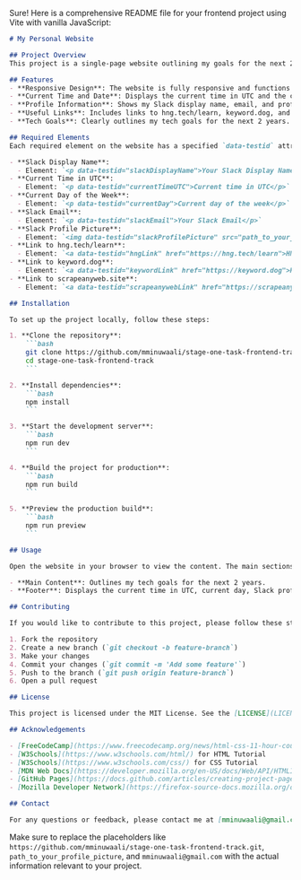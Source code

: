 Sure! Here is a comprehensive README file for your frontend project using Vite with vanilla JavaScript:

```markdown
# My Personal Website

## Project Overview
This project is a single-page website outlining my goals for the next 2 years in the tech field. The website is built using HTML, CSS, and JavaScript with Vite as the build tool. The website is visually appealing, mobile-friendly, and includes required elements specified by the task.

## Features
- **Responsive Design**: The website is fully responsive and functions well on all devices (desktop, tablet, mobile).
- **Current Time and Date**: Displays the current time in UTC and the current day of the week.
- **Profile Information**: Shows my Slack display name, email, and profile picture.
- **Useful Links**: Includes links to hng.tech/learn, keyword.dog, and scrapeanyweb.site.
- **Tech Goals**: Clearly outlines my tech goals for the next 2 years.

## Required Elements
Each required element on the website has a specified `data-testid` attribute for easy identification and testing.

- **Slack Display Name**: 
  - Element: `<p data-testid="slackDisplayName">Your Slack Display Name</p>`
- **Current Time in UTC**: 
  - Element: `<p data-testid="currentTimeUTC">Current time in UTC</p>`
- **Current Day of the Week**: 
  - Element: `<p data-testid="currentDay">Current day of the week</p>`
- **Slack Email**: 
  - Element: `<p data-testid="slackEmail">Your Slack Email</p>`
- **Slack Profile Picture**: 
  - Element: `<img data-testid="slackProfilePicture" src="path_to_your_profile_picture" alt="Slack Profile Picture">`
- **Link to hng.tech/learn**: 
  - Element: `<a data-testid="hngLink" href="https://hng.tech/learn">HNG Learn</a>`
- **Link to keyword.dog**: 
  - Element: `<a data-testid="keywordLink" href="https://keyword.dog">Keyword Dog</a>`
- **Link to scrapeanyweb.site**: 
  - Element: `<a data-testid="scrapeanywebLink" href="https://scrapeanyweb.site">Scrape Any Web</a>`

## Installation

To set up the project locally, follow these steps:

1. **Clone the repository**:
    ```bash
    git clone https://github.com/mminuwaali/stage-one-task-frontend-track.git
    cd stage-one-task-frontend-track
    ```

2. **Install dependencies**:
    ```bash
    npm install
    ```

3. **Start the development server**:
    ```bash
    npm run dev
    ```

4. **Build the project for production**:
    ```bash
    npm run build
    ```

5. **Preview the production build**:
    ```bash
    npm run preview
    ```

## Usage

Open the website in your browser to view the content. The main sections include:

- **Main Content**: Outlines my tech goals for the next 2 years.
- **Footer**: Displays the current time in UTC, current day, Slack profile information, and useful links.

## Contributing

If you would like to contribute to this project, please follow these steps:

1. Fork the repository
2. Create a new branch (`git checkout -b feature-branch`)
3. Make your changes
4. Commit your changes (`git commit -m 'Add some feature'`)
5. Push to the branch (`git push origin feature-branch`)
6. Open a pull request

## License

This project is licensed under the MIT License. See the [LICENSE](LICENSE) file for more details.

## Acknowledgements

- [FreeCodeCamp](https://www.freecodecamp.org/news/html-css-11-hour-course/) for HTML & CSS course
- [W3Schools](https://www.w3schools.com/html/) for HTML Tutorial
- [W3Schools](https://www.w3schools.com/css/) for CSS Tutorial
- [MDN Web Docs](https://developer.mozilla.org/en-US/docs/Web/API/HTMLImageElement/naturalHeight) for HTMLImageElement
- [GitHub Pages](https://docs.github.com/articles/creating-project-pages-manually) for hosting guide
- [Mozilla Developer Network](https://firefox-source-docs.mozilla.org/devtools-user/responsive_design_mode) for Responsive Web Design Guide

## Contact

For any questions or feedback, please contact me at [mminuwaali@gmail.com].
```

Make sure to replace the placeholders like `https://github.com/mminuwaali/stage-one-task-frontend-track.git`, `path_to_your_profile_picture`, and `mminuwaali@gmail.com` with the actual information relevant to your project.